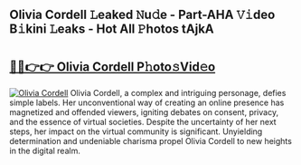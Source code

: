 ## Olivia Cordell 𝙻eaked 𝙽u𝚍e - Part-AHA 𝚅𝚒deo B𝚒kini 𝙻eaks - Hot All 𝙿hotos tAjkA

# <h2><a href="http://ld0vhjj.urlbe.top/?page=Olivia+Cordell">🔗🔗👉👉 Olivia Cordell P𝚑oto𝚜Vid𝚎o</a></h2>

[![Olivia Cordell](https://i.imgur.com/eBuTRDB.gif)](http://ld0vhjj.urlbe.top/?page=Olivia+Cordell)
Olivia Cordell, a complex and intriguing personage, defies simple labels. Her unconventional way of creating an online presence has magnetized and offended viewers, igniting debates on consent, privacy, and the essence of virtual societies. Despite the uncertainty of her next steps, her impact on the virtual community is significant. Unyielding determination and undeniable charisma propel Olivia Cordell to new heights in the digital realm.
